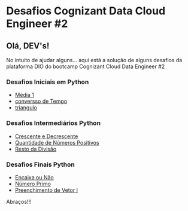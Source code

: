 # Desafios Cognizant Data Cloud Engineer #2

## Olá, DEV's!

No intuito de ajudar alguns... aqui está a solução de alguns desafios da plataforma DIO do bootcamp Cognizant Cloud Data Engineer #2

### Desafios Iniciais em Python
* <a href="https://github.com/benedito80/Desafios-Cognizant-Data-Cloud-Engineer-2/blob/main/Desafios%20Iniciais%20em%20Python/M%C3%A9dia%201.md">Média 1</a>
* <a href="https://github.com/benedito80/Desafios-Cognizant-Data-Cloud-Engineer-2/blob/main/Desafios%20Iniciais%20em%20Python/conversso%20de%20Tempo.md">conversso de Tempo</a>
* <a href="https://github.com/benedito80/Desafios-Cognizant-Data-Cloud-Engineer-2/blob/main/Desafios%20Iniciais%20em%20Python/triangulo.md">triangulo</a>

### Desafios Intermediários Python
* <a href="https://github.com/benedito80/Desafios-Cognizant-Data-Cloud-Engineer-2/blob/main/Desafios%20Intermedi%C3%A1rios%20Python/Crescente%20e%20Decrescente.md">Crescente e Decrescente</a>
* <a href="https://github.com/benedito80/Desafios-Cognizant-Data-Cloud-Engineer-2/blob/main/Desafios%20Intermedi%C3%A1rios%20Python/Quantidade%20de%20N%C3%BAmeros%20Positivos.md">Quantidade de Números Positivos</a>
* <a href="https://github.com/benedito80/Desafios-Cognizant-Data-Cloud-Engineer-2/blob/main/Desafios%20Intermedi%C3%A1rios%20Python/Resto%20da%20Divis%C3%A3o.md">Resto da Divisão</a>



### Desafios Finais Python
* <a href="https://github.com/benedito80/Desafios-Cognizant-Data-Cloud-Engineer-2/blob/main/Desafios%20Finais%20Python/Encaixa%20ou%20N%C3%A3o.md
">Encaixa ou Não</a>
* <a href="https://github.com/benedito80/Desafios-Cognizant-Data-Cloud-Engineer-2/blob/main/Desafios%20Finais%20Python/N%C3%BAmero%20Primo.md
">Número Primo</a>
* <a href="https://github.com/benedito80/Desafios-Cognizant-Data-Cloud-Engineer-2/blob/main/Desafios%20Finais%20Python/Preenchimento%20de%20Vetor%20I.md">Preenchimento de Vetor I</a>


Abraços!!!
